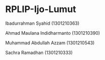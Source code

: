 # RPLIP-Ijo-Lumut
Ibadurrahman Syahid (1301210363)

Ahmad Maulana Indidharmanto (1301210390)

Muhammad Abdullah Azzam (1301210543)

Sachra Ramadhan (1301210333)
